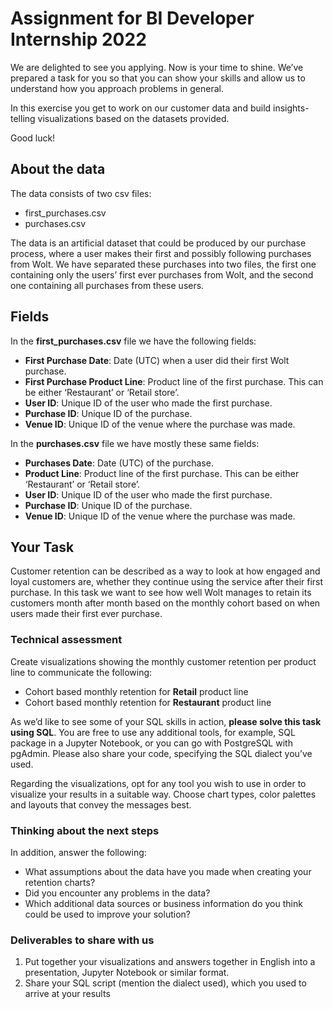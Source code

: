 # Assignment for BI Developer Internship 2022

We are delighted to see you applying. Now is your time to shine. We’ve prepared a task for you so that you can show your skills and allow us to understand how you approach problems in general. 

In this exercise you get to work on our customer data and build insights-telling visualizations based on the datasets provided.

Good luck! 

## About the data
The data consists of two csv files:  
- first_purchases.csv
- purchases.csv

The data is an artificial dataset that could be produced by our purchase process, where a user makes their first and possibly following purchases from Wolt. We have separated these purchases into two files, the first one containing only the users’ first ever purchases from Wolt, and the second one containing all purchases from these users.

## Fields
In the **first_purchases.csv** file we have the following fields:
- **First Purchase Date**: Date (UTC) when a user did their first Wolt purchase. 
- **First Purchase Product Line**: Product line of the first purchase. This can be either ‘Restaurant’ or ‘Retail store’.
- **User ID**: Unique ID of the user who made the first purchase.
- **Purchase ID**: Unique ID of the purchase.
- **Venue ID**: Unique ID of the venue where the purchase was made.

In the  **purchases.csv** file we have mostly these same fields:
- **Purchases Date**: Date (UTC) of the purchase. 
- **Product Line**: Product line of the first purchase. This can be either ‘Restaurant’ or ‘Retail store’.
- **User ID**: Unique ID of the user who made the first purchase.
- **Purchase ID**: Unique ID of the purchase.
- **Venue ID**: Unique ID of the venue where the purchase was made.

## Your Task
Customer retention can be described as a way to look at how engaged and loyal customers are, whether they continue using the service after their first purchase. In this task we want to see how well Wolt manages to retain its customers month after month based on the monthly cohort based on when users made their first ever purchase.

### Technical assessment
Create visualizations showing the monthly customer retention per product line to communicate the following:
- Cohort based monthly retention for **Retail** product line
- Cohort based monthly retention for **Restaurant** product line

As we’d like to see some of your SQL skills in action, **please solve this task using SQL**. You are free to use any additional tools, for example, SQL package in a Jupyter Notebook, or you can go with PostgreSQL with pgAdmin. Please also share your code, specifying the SQL dialect you’ve used. 

Regarding the visualizations, opt for any tool you wish to use in order to visualize your results in a suitable way. Choose chart types, color palettes and layouts that convey the messages best. 

### Thinking about the next steps
In addition, answer the following:
- What assumptions about the data have you made when creating your retention charts?
- Did you encounter any problems in the data?
- Which additional data sources or business information do you think could be used to improve your solution?

### Deliverables to share with us
1. Put together your visualizations and answers together in English into a presentation,  Jupyter Notebook or similar format.
2. Share your SQL script (mention the dialect used),  which you used to arrive at your results
